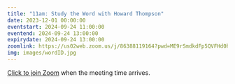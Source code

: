 ```yaml
---
title: "11am: Study the Word with Howard Thompson"
date: 2023-12-01 00:00:00
eventstart: 2024-09-24 11:00:00
eventend: 2024-09-24 13:00:00
expirydate: 2024-09-24 13:00:00
zoomlink: https://us02web.zoom.us/j/86388119164?pwd=ME9rSmdkdFp5QVFHd0hIbDZmNXhRQT09
img: images/wordID.jpg
---
```


[Click to join Zoom](https://us02web.zoom.us/j/86388119164?pwd=ME9rSmdkdFp5QVFHd0hIbDZmNXhRQT09) when the meeting time arrives.